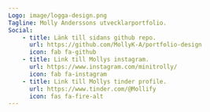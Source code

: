 ```yaml
---
Logo: image/logga-design.png
Tagline: Molly Anderssons utvecklarportfolio.
Social:
    - title: Länk till sidans github repo.
      url: https://github.com/MollyK-A/portfolio-design
      icon: fab fa-github
    - title: Link till Mollys instagram.
      url: https://www.instagram.com/minitrolly/
      icon: fab fa-instagram
    - title: Link till Mollys tinder profile.
      url: https://www.tinder.com/@Mollify
      icon: fas fa-fire-alt
---
```


